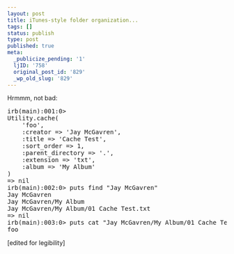 ```yaml
---
layout: post
title: iTunes-style folder organization...
tags: []
status: publish
type: post
published: true
meta:
  _publicize_pending: '1'
  ljID: '758'
  original_post_id: '829'
  _wp_old_slug: '829'
---
```

Hrmmm, not bad:

<pre>
irb(main):001:0&gt;
Utility.cache(
	'foo',
	:creator =&gt; 'Jay McGavren',
	:title =&gt; 'Cache Test',
	:sort_order =&gt; 1,
	:parent_directory =&gt; '.',
	:extension =&gt; 'txt',
	:album =&gt; 'My Album'
)
=&gt; nil
irb(main):002:0&gt; puts find "Jay McGavren"
Jay McGavren
Jay McGavren/My Album
Jay McGavren/My Album/01 Cache Test.txt
=&gt; nil
irb(main):003:0&gt; puts cat "Jay McGavren/My Album/01 Cache Test.txt"
foo
</pre>

[edited for legibility]
